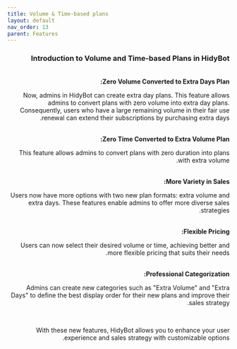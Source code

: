 ```yaml
---
title: Volume & Time-based plans
layout: default
nav_order: 13
parent: Features
---
```


<head>
    <meta charset="utf-8">
    <link rel="stylesheet" href="https://b3h1z.github.io/HidyBot-Docs/assets/css/style.css">
</head>
<div dir="rtl">
<h3>Introduction to Volume and Time-based Plans in HidyBot</h3>
<br>
<b>Zero Volume Converted to Extra Days Plan:</b>
<p>Now, admins in HidyBot can create extra day plans. This feature allows admins to convert plans with zero volume into extra day plans. Consequently, users who have a large remaining volume in their fair use renewal can extend their subscriptions by purchasing extra days.</p>
<br>
<b>Zero Time Converted to Extra Volume Plan:</b>
<p>This feature allows admins to convert plans with zero duration into plans with extra volume.</p>
<br>
<b>More Variety in Sales:</b>
<p>Users now have more options with two new plan formats: extra volume and extra days. These features enable admins to offer more diverse sales strategies.</p>
<br>
<b>Flexible Pricing:</b>
<p>Users can now select their desired volume or time, achieving better and more flexible pricing that suits their needs.</p>
<br>
<b>Professional Categorization:</b>
<p>Admins can create new categories such as "Extra Volume" and "Extra Days" to define the best display order for their new plans and improve their sales strategy.</p>
<br>
<p>With these new features, HidyBot allows you to enhance your user experience and sales strategy with customizable options.</p>
</div>
